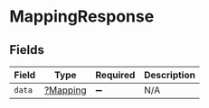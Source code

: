 # MappingResponse


## Fields

| Field                                      | Type                                       | Required                                   | Description                                |
| ------------------------------------------ | ------------------------------------------ | ------------------------------------------ | ------------------------------------------ |
| `data`                                     | [?Mapping](../../models/shared/Mapping.md) | :heavy_minus_sign:                         | N/A                                        |